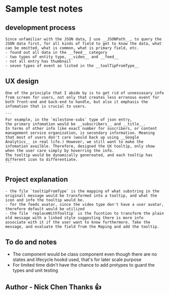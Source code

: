 # Sample test notes
## development process

    Since unfamiliar with the JSON data, I use __JSONPath__, to query the JSON data first, for all kinds of field to get to know the data, what can be omitted, what is common, what is primary field, etc.
    - found out all data in the __feed__ category
    - two types of entity type, __video__ and __feed__
    - not all entry has thumbnail
    - seven types of event as listed in the __toolTipFromType__
## UX design
    One of the principle that I abide by is to get rid of unnessasary info from screen for users, not only that creates less erronous event for both front-end and back-end to handle, but also it emphasis the infomation that is crucial to users.

    ```
    For example, in the `milestone-subs` type of json entry,
    the primary infomation would be __subscribers__ and __title__.
    In terms of other info like exact number for suscribers, or content management service organization, is secondary information. Meaning that most of users don't care (would back up using __Google Analytics__ in real life.) However, we still want to make the infomation availble. Therefore, designed the UX tooltip, only show when the user care simply by hoverring the info.
    The tooltip would be dynamically genereated, and each tooltip has different icon to differentiate.
    ```
## Project explanation
    - the file `tooltipFromType` is the mapping of what substring in the originall message would be transformed into a tooltip, and what the icon and info the tooltip would be.
    - for the feeds avatar, since the video type don't have a user avatar, therefore default would be utilized
    - the file `replaceWithTooltip` is the fucntion to transform the plain old message with a linked style suggesting there is more info associate with it if the user want to know furthermore. Take the message, and evaluate the field from the Maping and add the tooltip.

## To do and notes
   - The component would be class component even though there are no states and lifecycle hookd used, that's for later scale purpose
   - For limited time didn't have the chance to  add protypes to guard the types and unit testing

## Author - Nick Chen Thanks :+1: